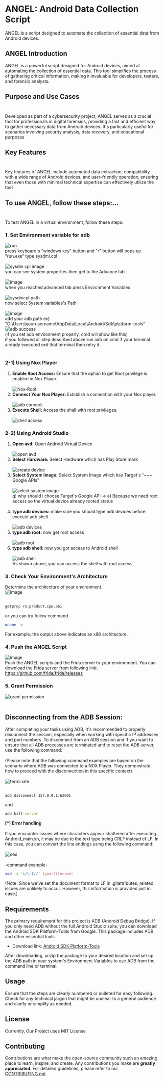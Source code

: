 # **ANGEL: Android Data Collection Script**
ANGEL is a script designed to automate the collection of essential data from Android devices.

## **ANGEL Introduction** <br/>
ANGEL is a powerful script designed for Android devices, aimed at automating the collection of essential data. This tool simplifies the process of gathering critical information, making it invaluable for developers, testers, and forensic analysts.

## **Purpose and Use Cases** <br/><br/>
Developed as part of a cybersecurity project, ANGEL serves as a crucial tool for professionals in digital forensics, providing a fast and efficient way to gather necessary data from Android devices. It's particularly useful for scenarios involving security analysis, data recovery, and educational purposes

## **Key Features** <br/><br/>
Key features of ANGEL include automated data extraction, compatibility with a wide range of Android devices, and user-friendly operation, ensuring that even those with minimal technical expertise can effectively utilize the tool

## **To use ANGEL, follow these steps:...** <br/><br/>
To test ANGEL in a virtual environment, follow these steps:

### **1. Set Environment variable for adb**
![run](https://github.com/S3xyG4y/ANGEL/assets/55012702/11663704-1c85-41bb-986d-8a6f93b704e0)<br/>
press keyboard's "windows key" button and "r" button will pops up "run.exe" type sysdml.cpl<br/><br/>
![sysdm cpl image](https://github.com/S3xyG4y/ANGEL/assets/55012702/8c49a506-a5c6-4190-8c72-d874d68ef50e)<br/>
you can see system properties then get to the Advance tab<br/><br/>
![image](https://github.com/S3xyG4y/ANGEL/assets/55012702/68f73d4f-a4dd-405a-b4d4-b11e58586cee)<br/>
when you reached advanced tab press Environment Variables<br/><br/>
![sysdmcpl path](https://github.com/S3xyG4y/ANGEL/assets/55012702/643bb842-592c-4b8f-8040-e4d4def2ba08)<br/>
now select System variables's Path<br/><br/>
![image](https://github.com/S3xyG4y/ANGEL/assets/55012702/9ba154a5-e19f-4552-8a63-8967f6c5387a)<br/>
add your adb path ex) "C:\Users\yourusername\AppData\Local\Android\Sdk\platform-tools"<br/>
![adb success](https://github.com/S3xyG4y/ANGEL/assets/55012702/324316d8-a274-41db-ace3-17a341f899e8)<br/>
(if you set adb environment properly, cmd will show like this)<br/>
if you followed all step described above run adb on cmd if your terminal already executed exit that terminal then retry it<br/><br/>

### **2-1) Using Nox Player**
1) **Enable Root Access:** Ensure that the option to get Root privilege is enabled in Nox Player.<br/><br/>
![Nox-Root](https://github.com/S3xyG4y/ANGEL/assets/55012702/5655ff56-375b-4202-b507-c6d5375cbd2a)<br/>
2) **Connect Your Nox Player:** Establish a connection with your Nox player.<br/><br/>
![adb connect](https://github.com/S3xyG4y/ANGEL/assets/55012702/e9dd43ce-59ea-4fd8-9fb2-5640bb4d8401)<br/>
3) **Execute Shell:** Access the shell with root privileges.<br/><br/>
![shell access](https://github.com/S3xyG4y/ANGEL/assets/55012702/23b243e6-aa76-48f6-a033-9aa610b6065a)<br/>
### **2-2) Using Android Studio**
1) **Open avd:** Open Android Virtual Device<br/><br/>
![open avd](https://github.com/S3xyG4y/ANGEL/assets/55012702/2cdfc489-7d34-4806-b819-78a04c53943a)<br/>
2) **Select Hardware:** Select Hardware which has Play Store mark<br/><br/>
![create device](https://github.com/S3xyG4y/ANGEL/assets/55012702/4d55cb4b-3dc8-48b0-a29b-c6aa2af4df29)<br/>
3) **Select System Image:** Select System Image which has Target's "~~~ Google APIs"<br/><br/>
![select system image](https://github.com/S3xyG4y/ANGEL/assets/55012702/2481fc83-301e-41d5-9fd9-751e2a5a0b8b)<br/>
q) why should i choose Target's Google API -> a) Because we need root access so the virtual device already rooted status<br/><br/>
4) **type adb devices:** make sure you should type adb devices before execute adb shell<br/><br/>
![adb devices](https://github.com/S3xyG4y/ANGEL/assets/55012702/2586c76a-6101-4c08-9d82-839e331f64f1)<br/>
5) **type adb root:** now get root access<br/><br/>
![adb root](https://github.com/S3xyG4y/ANGEL/assets/55012702/78d697d9-d8c0-4c18-a75a-4b5c9622557c)<br/>
6) **type adb shell:** now you got access to Android shell<br/><br/>
![adb shell](https://github.com/S3xyG4y/ANGEL/assets/55012702/202b7a39-d9db-48f4-86ae-1da43365c2f0)<br/>
As shown above, you can access the shell with root access.

### **3. Check Your Environment's Architecture**
Determine the architecture of your environment.<br/>
![image](https://github.com/S3xyG4y/ANGEL/assets/55012702/2ff62415-eec0-49f4-a951-e988243087a4)<br/><br/>
```sh
getprop ro.product.cpu.abi
```
or you can try follow command
```sh
uname -m
```
For example, the output above indicates an x86 architecture.<br/>
### **4. Push the ANGEL Script**<br/>
![image](https://github.com/S3xyG4y/ANGEL/assets/55012702/2fb7ef9d-9d13-4a02-aaa8-e84c2e522cf3)<br/>
Push the ANGEL scripts and the Frida server to your environment. You can download the Frida server from following link: <br/> https://github.com/frida/frida/releases <br/>
### **5. Grant Permission**<br/>
![grant permission](https://github.com/S3xyG4y/ANGEL/assets/55012702/17bdbbc7-6103-4941-8814-4b1e0b9ba009)<br/><br/>

## **Disconnecting from the ADB Session:** <br/>
After completing your tasks using ADB, it's recommended to properly disconnect the session, especially when working with specific IP addresses and port numbers. To disconnect from an ADB session and if you want to ensure that all ADB processes are terminated and to reset the ADB server, use the following command:<br/><br/>
(Please note that the following command examples are based on the scenario where ADB was connected to a NOX Player. They demonstrate how to proceed with the disconnection in this specific context)<br/><br/>
![terminate](https://github.com/S3xyG4y/ANGEL/assets/55012702/fad4f679-f20b-4ef0-a5c9-a3be53ec9a74)<br/><br/>
```cmd
adb disconnect 127.0.0.1:62001
```
and
```cmd
adb kill-server
```
**[*] Error handling**<br/><br/>
If you encounter issues where characters appear shattered after executing Android_main.sh, it may be due to the text type being CRLF instead of LF. In this case, you can convert the line endings using the following command: <br/><br/>
![sed](https://github.com/S3xyG4y/ANGEL/assets/55012702/cc9a3300-85ca-4f3f-bdee-7805685414ec)<br/><br/>
-command example-<br/>
```sh
sed -i 's/\r$//' [yourfilename]
```
(Note: Since we've set the document format to LF in .gitattributes, related issues are unlikely to occur. However, this information is provided just in case.)<br/>

## Requirements
The primary requirement for this project is ADB (Android Debug Bridge). If you only need ADB without the full Android Studio suite, you can download the Android SDK Platform-Tools from Google. This package includes ADB and other essential tools.

- Download link: [Android SDK Platform-Tools](https://developer.android.com/studio/releases/platform-tools)

After downloading, unzip the package to your desired location and set up the ADB path in your system's Environment Variables to use ADB from the command line or terminal.

## Usage

Ensure that the steps are clearly numbered or bulleted for easy following.
Check for any technical jargon that might be unclear to a general audience and clarify or simplify as needed.

## License
Currently, Our Project uses MIT License

## Contributing
Contributions are what make the open-source community such an amazing place to learn, inspire, and create. Any contributions you make are **greatly appreciated**. For detailed guidelines, please refer to our [CONTRIBUTING.md](https://github.com/S3xyG4y/ANGEL/blob/main/CONTRIBUTING.md).

